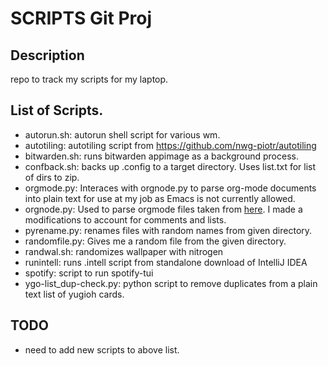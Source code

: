 # SCRIPTS Git Proj

## Description
repo to track my scripts for my laptop. 

## List of Scripts. 
+ autorun.sh: autorun shell script for various wm. 
+ autotiling: autotiling script from https://github.com/nwg-piotr/autotiling
+ bitwarden.sh: runs bitwarden appimage as a background process. 
+ confback.sh: backs up .config to a target directory. Uses list.txt for list of dirs to zip.
+ orgmode.py: Interaces with orgnode.py to parse org-mode documents into plain text for use at my job as Emacs is not currently allowed.
+ orgnode.py: Used to parse orgmode files taken from [here](http://members.optusnet.com.au/~charles57/GTD). I made a modifications to account for comments and lists.
+ pyrename.py: renames files with random names from given directory.
+ randomfile.py: Gives me a random file from the given directory.
+ randwal.sh: randomizes wallpaper with nitrogen
+ runintell: runs .intell script from standalone download of IntelliJ IDEA 
+ spotify: script to run spotify-tui
+ ygo-list_dup-check.py: python script to remove duplicates from a plain text list of yugioh cards. 

## TODO
+ need to add new scripts to above list.

